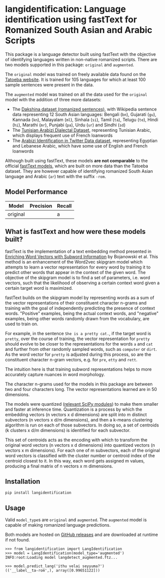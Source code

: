 # langidentification: Language identification using fastText for Romanized South Asian and Arabic Scripts

This package is a language detector built using fastText with the objective of identifying languages written in 
non-native romanized scripts. There are two models supported in this package: `original` and `augmented`. 

The `original` model was trained on freely 
available data found on the [Tatoeba website](https://tatoeba.org/en/downloads). It is trained for 105 languages 
for which at least 100 sample sentences were present in the data.

The `augmented` model was trained on all the data used for the `original` model with the addition of three more datasets:
* The [Dakshina dataset (romanized sentences)](https://github.com/google-research-datasets/dakshina), with Wikipedia 
  sentence data representing 12 South Asian languages: Bengali (`bn`), Gujarati (`gu`), Kannada (`kn`), 
  Malayalam (`ml`), Sinhala (`si`), Tamil (`ta`), Telugu (`te`), Hindi (`hi`), Marathi (`mr`), Punjabi (`pa`), 
  Urdu (`ur`) and Sindhi (`sd`)
* The [Tunisian Arabizi Dialectal Dataset](https://aclanthology.org/2021.wanlp-1.25.pdf), representing Tunisian 
  Arabic, which displays frequent use of French loanwords
* The [Arabizi Identification in Twitter Data dataset](https://aclanthology.org/P16-3008.pdf), representing Egyptian 
  and Lebanese Arabic, which have some use of English and French loanwords

Although built using fastText, these models **are not comparable** to the official 
[fastText models](https://fasttext.cc/docs/en/language-identification.html), which are built on more data than the 
Tatoeba dataset. They are however capable of identifying romanized South Asian language and Arabic (`ar`) text 
with the suffix `-rom`.

## Model Performance

|Model|Precision|Recall|
|---|---|---|
|original||a|

## What is fastText and how were these models built?

fastText is the implementation of a text embedding method presented in 
[Enriching Word Vectors with Subword Information](https://arxiv.org/abs/1607.04606) by Bojanowski et al. This method 
is an enhancement of the Word2vec skipgram model which attempts to learn a vector representation for every word
by training it to predict other words that appear in the context of the given word. The objective of the skipgram model 
is to find a set of parameters, i.e. word vectors, such that the likelihood of observing a certain context word given 
a certain target word is maximized.

fastText builds on the skipgram model by representing words as a sum of the vector representations of their constituent 
character n-grams and training with the goal of independently predicting the presence of context words. "Positive" 
examples, being the actual context words, and "negative" examples, being other words randomly drawn from the vocabulary, 
are used to train on.

For example, in the sentence `She is a pretty cat.`, if the target word is `pretty`, over the course of training, the 
vector representation for `pretty` should evolve to be closer to the representations for the words `a` and `cat` and 
further from other randomly sampled words, such as `computer` or `dirt`. As the word vector for `pretty` is adjusted 
during this process, so are the constituent character n-gram vectors, e.g. for `pre`, `etty` and `rett`.

The intuition here is that training subword representations helps to more accurately capture nuances in word morphology.

The character n-grams used for the models in this package are between two and four characters long. The vector 
representations learned are in 50 dimensions.

The models were quantized ([relevant SciPy modules](https://docs.scipy.org/doc/scipy/reference/cluster.vq.html)) to make 
them smaller and faster at inference time. Quantization is a process by which the embedding vectors (n vectors x 
d dimensions) are split into m distinct subvectors (n vectors x d/m dimensions), and then a k-means clustering algorithm 
is run on each of those subvectors. In doing so, a set of centroids (k clusters x d/m dimensions) is identified for each 
subvector. 

This set of centroids acts as the encoding with which to transform the original word vectors (n vectors x d dimensions) 
into quantized vectors (n vectors x m dimensions). For each one of m subvectors, each of the original word vectors 
is classified with the cluster number or centroid index of the centroid closest to it. In this way, each word gets 
assigned m values, producing a final matrix of n vectors x m dimensions.

## Installation

```
pip install langidentification
```

## Usage
Valid `model_type`s are `original` and `augmented`. The `augmented` model is capable of making romanized language 
predictions.

Both models are hosted on [GitHub releases](https://github.com/absu5530/langidentification/releases) and are downloaded 
at runtime if not found.

```
>>> from langidentification import LangIdentification
>>> model = LangIdentification(model_type='augmented')
INFO:root:Loading model langdetect_augmented.ftz...

>>> model.predict_lang('ithu velai seyyuma?')
(('__label__ta-rom',), array([0.99651122]))
```
